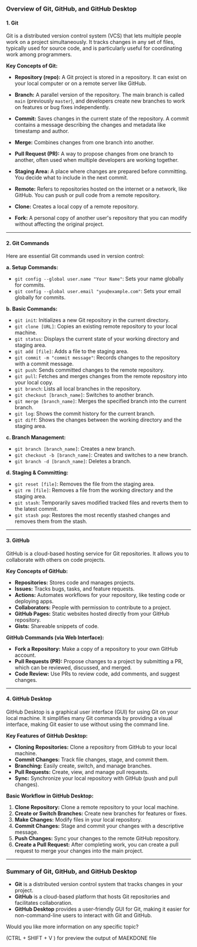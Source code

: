 ### Overview of Git, GitHub, and GitHub Desktop

#### **1. Git**
Git is a distributed version control system (VCS) that lets multiple people work on a project simultaneously. It tracks changes in any set of files, typically used for source code, and is particularly useful for coordinating work among programmers.

**Key Concepts of Git:**

- **Repository (repo):** A Git project is stored in a repository. It can exist on your local computer or on a remote server like GitHub.
  
- **Branch:** A parallel version of the repository. The main branch is called `main` (previously `master`), and developers create new branches to work on features or bug fixes independently.

- **Commit:** Saves changes in the current state of the repository. A commit contains a message describing the changes and metadata like timestamp and author.

- **Merge:** Combines changes from one branch into another.

- **Pull Request (PR):** A way to propose changes from one branch to another, often used when multiple developers are working together.

- **Staging Area:** A place where changes are prepared before committing. You decide what to include in the next commit.

- **Remote:** Refers to repositories hosted on the internet or a network, like GitHub. You can push or pull code from a remote repository.

- **Clone:** Creates a local copy of a remote repository.

- **Fork:** A personal copy of another user's repository that you can modify without affecting the original project.

---

#### **2. Git Commands**
Here are essential Git commands used in version control:

**a. Setup Commands:**
- `git config --global user.name "Your Name"`: Sets your name globally for commits.
- `git config --global user.email "you@example.com"`: Sets your email globally for commits.

**b. Basic Commands:**
- `git init`: Initializes a new Git repository in the current directory.
- `git clone [URL]`: Copies an existing remote repository to your local machine.
- `git status`: Displays the current state of your working directory and staging area.
- `git add [file]`: Adds a file to the staging area.
- `git commit -m "commit message"`: Records changes to the repository with a commit message.
- `git push`: Sends committed changes to the remote repository.
- `git pull`: Fetches and merges changes from the remote repository into your local copy.
- `git branch`: Lists all local branches in the repository.
- `git checkout [branch_name]`: Switches to another branch.
- `git merge [branch_name]`: Merges the specified branch into the current branch.
- `git log`: Shows the commit history for the current branch.
- `git diff`: Shows the changes between the working directory and the staging area.

**c. Branch Management:**
- `git branch [branch_name]`: Creates a new branch.
- `git checkout -b [branch_name]`: Creates and switches to a new branch.
- `git branch -d [branch_name]`: Deletes a branch.
  
**d. Staging & Committing:**
- `git reset [file]`: Removes the file from the staging area.
- `git rm [file]`: Removes a file from the working directory and the staging area.
- `git stash`: Temporarily saves modified tracked files and reverts them to the latest commit.
- `git stash pop`: Restores the most recently stashed changes and removes them from the stash.

---

#### **3. GitHub**
GitHub is a cloud-based hosting service for Git repositories. It allows you to collaborate with others on code projects.

**Key Concepts of GitHub:**
- **Repositories:** Stores code and manages projects.
- **Issues:** Tracks bugs, tasks, and feature requests.
- **Actions:** Automates workflows for your repository, like testing code or deploying apps.
- **Collaborators:** People with permission to contribute to a project.
- **GitHub Pages:** Static websites hosted directly from your GitHub repository.
- **Gists:** Shareable snippets of code.
  
**GitHub Commands (via Web Interface):**
- **Fork a Repository:** Make a copy of a repository to your own GitHub account.
- **Pull Requests (PR):** Propose changes to a project by submitting a PR, which can be reviewed, discussed, and merged.
- **Code Review:** Use PRs to review code, add comments, and suggest changes.
  
---

#### **4. GitHub Desktop**
GitHub Desktop is a graphical user interface (GUI) for using Git on your local machine. It simplifies many Git commands by providing a visual interface, making Git easier to use without using the command line.

**Key Features of GitHub Desktop:**
- **Cloning Repositories:** Clone a repository from GitHub to your local machine.
- **Commit Changes:** Track file changes, stage, and commit them.
- **Branching:** Easily create, switch, and manage branches.
- **Pull Requests:** Create, view, and manage pull requests.
- **Sync:** Synchronize your local repository with GitHub (push and pull changes).

**Basic Workflow in GitHub Desktop:**
1. **Clone Repository:** Clone a remote repository to your local machine.
2. **Create or Switch Branches:** Create new branches for features or fixes.
3. **Make Changes:** Modify files in your local repository.
4. **Commit Changes:** Stage and commit your changes with a descriptive message.
5. **Push Changes:** Sync your changes to the remote GitHub repository.
6. **Create a Pull Request:** After completing work, you can create a pull request to merge your changes into the main project.

---

### Summary of Git, GitHub, and GitHub Desktop

- **Git** is a distributed version control system that tracks changes in your project.
- **GitHub** is a cloud-based platform that hosts Git repositories and facilitates collaboration.
- **GitHub Desktop** provides a user-friendly GUI for Git, making it easier for non-command-line users to interact with Git and GitHub.

Would you like more information on any specific topic?

(CTRL + SHIFT + V ) for preview the output of MAEKDONE file